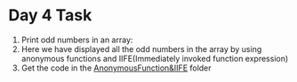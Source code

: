 # Day 4 Task

1. Print odd numbers in an array:
1. Here we have displayed all the odd numbers in the array by using anonymous functions and IIFE(Immediately invoked function expression)
2. Get the code in the [AnonymousFunction&IIFE](./AnonymousFunction&IIFE/Print%20odd%20numbers%20in%20an%20array/) folder
